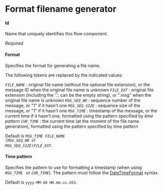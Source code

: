 # Format filename generator
#### Id
Name that uniquely identifies this flow component.

<i>Required</i>

#### Format
Specifies the format for generating a file name.

The following tokens are replaced by the indicated values:

<code>*FILE_NAME*</code> : original file name (without the optional file extension), or the message ID when the original file name is unknown
<code>*FILE_EXT*</code> : original file extension (including the '.'; can be the empty string), or ".msg" when the original file name is unknown
<code>*MSG_SEQ_NR*</code> : sequence number of the message, or "1" if it hasn't one
<code>*MSG_SEQ_SIZE*</code> : sequence size of the message, or "1" if it hasn't one
<code>*MSG_TIME*</code> : timestamp of the message, or the current time if it hasn't one, formatted using the pattern specified by <i>time pattern</i>
<code>*CUR_TIME*</code> : the current time (at the moment of the file name generation), formatted using the pattern specified by <i>time pattern</i>

Default is <code>*MSG_TIME* *FILE_NAME* (*MSG_SEQ_NR* of *MSG_SEQ_SIZE*)*FILE_EXT*</code>.

#### Time pattern
Specifies the pattern to use for formatting a timestamp (when using <code>*MSG_TIME* </code> or <code>*CUR_TIME*</code>). The pattern must follow the <a href="http://joda-time.sourceforge.net/api-release/org/joda/time/format/DateTimeFormat.html" target="_blank">DateTimeFormat</a> syntax.

Default is <code>yyyy-MM-dd HH.mm.ss.SSS</code>.

